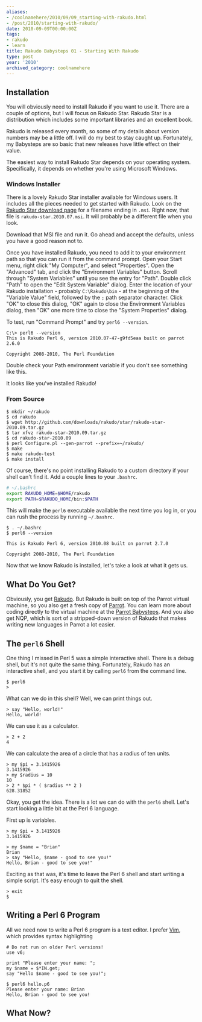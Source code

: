 ```yaml
---
aliases:
- /coolnamehere/2010/09/09_starting-with-rakudo.html
- /post/2010/starting-with-rakudo/
date: 2010-09-09T00:00:00Z
tags:
- rakudo
- learn
title: Rakudo Babysteps 01 - Starting With Rakudo
type: post
year: '2010'
archived_category: coolnamehere
---
```

<!--more-->
[Rakudo]: http://rakudo.org
[Rakudo Star download page]: http://github.com/rakudo/star/downloads

## Installation

You will obviously need to install Rakudo if you want to use it. There are a couple of options,
but I will focus on Rakudo Star. Rakudo Star is a distribution which includes some important libraries and an
excellent book. 

<aside markdown="1">
Rakudo is released every month, so some of my details about version numbers may be a little
off. I will do my best to stay caught up. Fortunately, my Babysteps are so basic that new releases have little
effect on their value.
</aside>

The easiest way to install Rakudo Star depends on your operating system. Specifically, it depends on whether
you're using Microsoft Windows.

### Windows Installer

There is a lovely Rakudo Star installer available for Windows users. It includes all the pieces needed to get
started with Rakudo. Look on the [Rakudo Star download page][] for a filename ending in `.msi`. Right now,
that file is `rakudo-star.2010.07.msi`. It will probably be a different file when you look.

Download that MSI file and run it. Go ahead and accept the defaults, unless you have a good reason not to.

Once you have installed Rakudo, you need to add it to your environment path so that you can run it from the
command prompt. Open your Start menu, right click "My Computer", and select "Properties". Open the "Advanced"
tab, and click the "Environment Variables" button. Scroll through "System Variables" until you see the entry
for "Path". Double click "Path" to open the "Edit System Variable" dialog. Enter the location of your Rakudo
installation - probably `C:\Rakudo\bin` - at the beginning of the "Variable Value" field, followed by the `;`
path separator character. Click "OK" to close this dialog, "OK" again to close the Environment Variables
dialog, then "OK" one more time to close the "System Properties" dialog.

To test, run "Command Prompt" and try `perl6 --version`.

    C:\> perl6 --version
    This is Rakudo Perl 6, version 2010.07-47-g9fd5eaa built on parrot 2.6.0

    Copyright 2008-2010, The Perl Foundation

Double check your Path environment variable if you don't see something like this.

It looks like you've installed Rakudo!

### From Source

    $ mkdir ~/rakudo
    $ cd rakudo
    $ wget http://github.com/downloads/rakudo/star/rakudo-star-2010.09.tar.gz
    $ tar xfvz rakudo-star-2010.09.tar.gz
    $ cd rakudo-star-2010.09
    $ perl Configure.pl --gen-parrot --prefix=~/rakudo/
    $ make
    $ make rakudo-test
    $ make install

Of course, there's no point installing Rakudo to a custom directory if your shell can't find it. Add a couple
lines to your `.bashrc`.

``` bash
# ~/.bashrc
export RAKUDO_HOME=$HOME/rakudo
export PATH=$RAKUDO_HOME/bin:$PATH
```

This will make the `perl6` executable available the next time you log in, or you can rush the process by
running `~/.bashrc`.

    $ . ~/.bashrc
    $ perl6 --version

    This is Rakudo Perl 6, version 2010.08 built on parrot 2.7.0

    Copyright 2008-2010, The Perl Foundation

Now that we know Rakudo is installed, let's take a look at what it gets us.

## What Do You Get?

[Parrot]: /tags/parrot/
[Parrot Babysteps]: /post/2009/parrot-babysteps/

Obviously, you get [Rakudo][]. But Rakudo is built on top of the Parrot virtual machine, so you also get
a fresh copy of [Parrot][]. You can learn more about coding directly to the virtual machine at the 
[Parrot Babysteps][]. And you also get NQP, which is sort of a stripped-down version of Rakudo that makes
writing new languages in Parrot a lot easier.

## The `perl6` Shell

One thing I missed in Perl 5 was a simple interactive shell. There is a debug shell, but it's not quite the
same thing. Fortunately, Rakudo has an interactive shell, and you start it by calling `perl6` from the command
line.

    $ perl6
    >

What can we do in this shell? Well, we can print things out.

    > say "Hello, world!"
    Hello, world!

We can use it as a calculator.

    > 2 + 2
    4

We can calculate the area of a circle that has a radius of ten units.

    > my $pi = 3.1415926
    3.1415926
    > my $radius = 10
    10
    > 2 * $pi * ( $radius ** 2 )
    628.31852

Okay, you get the idea. There is a lot we can do with the `perl6` shell. Let's start looking a little bit at
the Perl 6 language.

First up is variables. 

    > my $pi = 3.1415926
    3.1415926

    > my $name = "Brian"
    Brian
    > say "Hello, $name - good to see you!"
    Hello, Brian - good to see you!"

Exciting as that was, it's time to leave the Perl 6 shell and start writing a simple script. It's easy enough
to quit the shell.

    > exit
    $

## Writing a Perl 6 Program

[Vim]: /tags/vim/

All we need now to write a Perl 6 program is a text editor. I prefer [Vim][], which provides syntax
highlighting

``` perl6
# Do not run on older Perl versions!
use v6;

print "Please enter your name: ";
my $name = $*IN.get;
say "Hello $name - good to see you!";
```

```
$ perl6 hello.p6
Please enter your name: Brian
Hello, Brian - good to see you!
```

## What Now?

